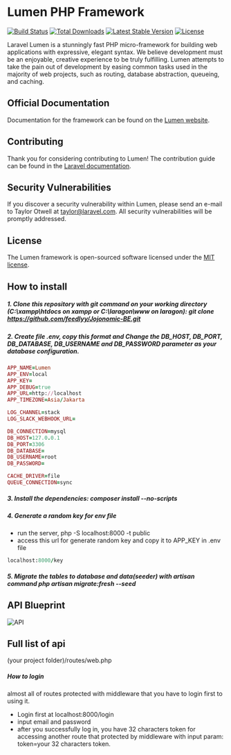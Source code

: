 # Lumen PHP Framework

[![Build Status](https://travis-ci.org/laravel/lumen-framework.svg)](https://travis-ci.org/laravel/lumen-framework)
[![Total Downloads](https://poser.pugx.org/laravel/lumen-framework/d/total.svg)](https://packagist.org/packages/laravel/lumen-framework)
[![Latest Stable Version](https://poser.pugx.org/laravel/lumen-framework/v/stable.svg)](https://packagist.org/packages/laravel/lumen-framework)
[![License](https://poser.pugx.org/laravel/lumen-framework/license.svg)](https://packagist.org/packages/laravel/lumen-framework)

Laravel Lumen is a stunningly fast PHP micro-framework for building web applications with expressive, elegant syntax. We believe development must be an enjoyable, creative experience to be truly fulfilling. Lumen attempts to take the pain out of development by easing common tasks used in the majority of web projects, such as routing, database abstraction, queueing, and caching.

## Official Documentation

Documentation for the framework can be found on the [Lumen website](https://lumen.laravel.com/docs).

## Contributing

Thank you for considering contributing to Lumen! The contribution guide can be found in the [Laravel documentation](https://laravel.com/docs/contributions).

## Security Vulnerabilities

If you discover a security vulnerability within Lumen, please send an e-mail to Taylor Otwell at taylor@laravel.com. All security vulnerabilities will be promptly addressed.

## License

The Lumen framework is open-sourced software licensed under the [MIT license](https://opensource.org/licenses/MIT).

## How to install

##### 1. Clone this repository with git command on your working directory (C:\xampp\htdocs on xampp or C:\laragon\www on laragon): git clone https://github.com/feedlyy/Jojonomic-BE.git
##### 2. Create file .env, copy this format and Change the DB_HOST, DB_PORT, DB_DATABASE, DB_USERNAME and DB_PASSWORD parameter as your database configuration.
```ruby
APP_NAME=Lumen
APP_ENV=local
APP_KEY=
APP_DEBUG=true
APP_URL=http://localhost
APP_TIMEZONE=Asia/Jakarta

LOG_CHANNEL=stack
LOG_SLACK_WEBHOOK_URL=

DB_CONNECTION=mysql
DB_HOST=127.0.0.1
DB_PORT=3306
DB_DATABASE=
DB_USERNAME=root
DB_PASSWORD=

CACHE_DRIVER=file
QUEUE_CONNECTION=sync
```

##### 3. Install the dependencies: composer install --no-scripts
##### 4. Generate a random key for env file
- run the server, php -S localhost:8000 -t public
- access this url for generate random key and copy it to APP_KEY in .env file
```ruby
localhost:8000/key
```
##### 5. Migrate the tables to database and data(seeder) with artisan command php artisan migrate:fresh --seed

## API Blueprint
![API](https://user-images.githubusercontent.com/33906363/78882870-eab09680-7a82-11ea-8187-10ca048e812d.png)

## Full list of api
(your project folder)/routes/web.php

##### How to login
almost all of routes protected with middleware that you have to login first to using it.

- Login first at localhost:8000/login
- input email and password
- after you successfully log in, you have 32 characters token for accessing another route that protected by middleware with input param: token=your 32 characters token.

